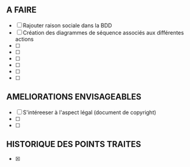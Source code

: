## A FAIRE

- [ ] Rajouter raison sociale dans la BDD
- [ ] Création des diagrammes de séquence associés aux différentes actions
- [ ] 
- [ ] 
- [ ] 
- [ ] 
- [ ] 
- [ ] 

## AMELIORATIONS ENVISAGEABLES

- [ ] S'intéreeser à l'aspect légal (document de copyright)
- [ ] 
- [ ] 

## HISTORIQUE DES POINTS TRAITES

- [x] 